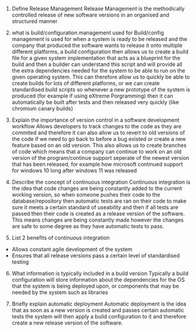 1. Define Release Management
Release Management is the methodically controlled release of new software versions in an organised and structured manner

2. what is build/configuration management used for
Build/config management is used for when a system is ready to be released and the company that produced the software wants to release it onto multiple different platforms, a build configuration then allows us to create a build file for a given system implementation that acts as a blueprint for the build and then a builder can understand this script and will provide all the extra dependencies needed for the system to be able to run on the given operating system. This can therefore allow us to quickly be able to create builds for lots of different platforms, or we can create standardised build scripts so whenever a new prototype of the system is produced (for example if using eXtreme Porgramming) then it can automatically be built after tests and then released very quickly (like chromium canary builds)

3. Explain the importance of version control in a software development workflow 
Allows developers to track changes to the code as they are commited and therefore it can also allow us to revert to old versions of the code if we need to go back to before a bug existed or create a new feature based on an old version. This also allows us to create branches of code which means that a company can continue to work on an old version of the program/continue support seperate of the newest version that has been released, for example how microsoft continued support for windows 10 long after windows 11 was released

4. Describe the concept of continuous integration
Continuous integration is the idea that code changes are being constantly added to the current working version, so when someone pushes their code to the database/repository then automatic tests are ran on their code to make sure it meets a certain standard of useability and then if all tests are passed then their code is created as a release version of the software. This means changes are being constantly made however the changes are safe to some degree as they have automatic tests to pass. 

5. List 2 benefits of continuous integration
- Allows constant agile development of the system
- Ensures that all release versions pass a certain level of standardised testing

6. What information is typically included in a build version
Typically a build configuration will store information about the dependencies for the OS that the system is being deployed upon, or components that may be needed by the system such as libraries

7. Briefly explain automatic deployment
Automatic deployment is the idea that as soon as a new version is created and passes certain automatic tests the system will then apply a build configuration to it and therefore create a new release version of the software.